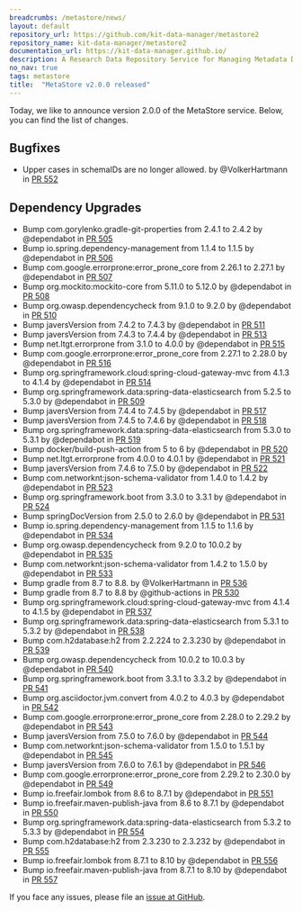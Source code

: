 ```yaml
---
breadcrumbs: /metastore/news/
layout: default
repository_url: https://github.com/kit-data-manager/metastore2
repository_name: kit-data-manager/metastore2
documentation_url: https://kit-data-manager.github.io/
description: A Research Data Repository Service for Managing Metadata Documents based on JSON or XML.
no_nav: true
tags: metastore
title:  "MetaStore v2.0.0 released"
---
```


Today, we like to announce version 2.0.0 of the MetaStore service. Below, you can find the list of changes. 

## Bugfixes
* Upper cases in schemaIDs are no longer allowed. by @VolkerHartmann in [PR 552](https://github.com/kit-data-manager/metastore2/pull/552)

## Dependency Upgrades
* Bump com.gorylenko.gradle-git-properties from 2.4.1 to 2.4.2 by @dependabot in [PR 505](https://github.com/kit-data-manager/metastore2/pull/505)
* Bump io.spring.dependency-management from 1.1.4 to 1.1.5 by @dependabot in [PR 506](https://github.com/kit-data-manager/metastore2/pull/506)
* Bump com.google.errorprone:error_prone_core from 2.26.1 to 2.27.1 by @dependabot in [PR 507](https://github.com/kit-data-manager/metastore2/pull/507)
* Bump org.mockito:mockito-core from 5.11.0 to 5.12.0 by @dependabot in [PR 508](https://github.com/kit-data-manager/metastore2/pull/508)
* Bump org.owasp.dependencycheck from 9.1.0 to 9.2.0 by @dependabot in [PR 510](https://github.com/kit-data-manager/metastore2/pull/510)
* Bump javersVersion from 7.4.2 to 7.4.3 by @dependabot in [PR 511](https://github.com/kit-data-manager/metastore2/pull/511)
* Bump javersVersion from 7.4.3 to 7.4.4 by @dependabot in [PR 513](https://github.com/kit-data-manager/metastore2/pull/513)
* Bump net.ltgt.errorprone from 3.1.0 to 4.0.0 by @dependabot in [PR 515](https://github.com/kit-data-manager/metastore2/pull/515)
* Bump com.google.errorprone:error_prone_core from 2.27.1 to 2.28.0 by @dependabot in [PR 516](https://github.com/kit-data-manager/metastore2/pull/516)
* Bump org.springframework.cloud:spring-cloud-gateway-mvc from 4.1.3 to 4.1.4 by @dependabot in [PR 514](https://github.com/kit-data-manager/metastore2/pull/514)
* Bump org.springframework.data:spring-data-elasticsearch from 5.2.5 to 5.3.0 by @dependabot in [PR 509](https://github.com/kit-data-manager/metastore2/pull/509)
* Bump javersVersion from 7.4.4 to 7.4.5 by @dependabot in [PR 517](https://github.com/kit-data-manager/metastore2/pull/517)
* Bump javersVersion from 7.4.5 to 7.4.6 by @dependabot in [PR 518](https://github.com/kit-data-manager/metastore2/pull/518)
* Bump org.springframework.data:spring-data-elasticsearch from 5.3.0 to 5.3.1 by @dependabot in [PR 519](https://github.com/kit-data-manager/metastore2/pull/519)
* Bump docker/build-push-action from 5 to 6 by @dependabot in [PR 520](https://github.com/kit-data-manager/metastore2/pull/520)
* Bump net.ltgt.errorprone from 4.0.0 to 4.0.1 by @dependabot in [PR 521](https://github.com/kit-data-manager/metastore2/pull/521)
* Bump javersVersion from 7.4.6 to 7.5.0 by @dependabot in [PR 522](https://github.com/kit-data-manager/metastore2/pull/522)
* Bump com.networknt:json-schema-validator from 1.4.0 to 1.4.2 by @dependabot in [PR 523](https://github.com/kit-data-manager/metastore2/pull/523)
* Bump org.springframework.boot from 3.3.0 to 3.3.1 by @dependabot in [PR 524](https://github.com/kit-data-manager/metastore2/pull/524)
* Bump springDocVersion from 2.5.0 to 2.6.0 by @dependabot in [PR 531](https://github.com/kit-data-manager/metastore2/pull/531)
* Bump io.spring.dependency-management from 1.1.5 to 1.1.6 by @dependabot in [PR 534](https://github.com/kit-data-manager/metastore2/pull/534)
* Bump org.owasp.dependencycheck from 9.2.0 to 10.0.2 by @dependabot in [PR 535](https://github.com/kit-data-manager/metastore2/pull/535)
* Bump com.networknt:json-schema-validator from 1.4.2 to 1.5.0 by @dependabot in [PR 533](https://github.com/kit-data-manager/metastore2/pull/533)
* Bump gradle from 8.7 to 8.8. by @VolkerHartmann in [PR 536](https://github.com/kit-data-manager/metastore2/pull/536)
* Bump gradle from 8.7 to 8.8 by @github-actions in [PR 530](https://github.com/kit-data-manager/metastore2/pull/530)
* Bump org.springframework.cloud:spring-cloud-gateway-mvc from 4.1.4 to 4.1.5 by @dependabot in [PR 537](https://github.com/kit-data-manager/metastore2/pull/537)
* Bump org.springframework.data:spring-data-elasticsearch from 5.3.1 to 5.3.2 by @dependabot in [PR 538](https://github.com/kit-data-manager/metastore2/pull/538)
* Bump com.h2database:h2 from 2.2.224 to 2.3.230 by @dependabot in [PR 539](https://github.com/kit-data-manager/metastore2/pull/539)
* Bump org.owasp.dependencycheck from 10.0.2 to 10.0.3 by @dependabot in [PR 540](https://github.com/kit-data-manager/metastore2/pull/540)
* Bump org.springframework.boot from 3.3.1 to 3.3.2 by @dependabot in [PR 541](https://github.com/kit-data-manager/metastore2/pull/541)
* Bump org.asciidoctor.jvm.convert from 4.0.2 to 4.0.3 by @dependabot in [PR 542](https://github.com/kit-data-manager/metastore2/pull/542)
* Bump com.google.errorprone:error_prone_core from 2.28.0 to 2.29.2 by @dependabot in [PR 543](https://github.com/kit-data-manager/metastore2/pull/543)
* Bump javersVersion from 7.5.0 to 7.6.0 by @dependabot in [PR 544](https://github.com/kit-data-manager/metastore2/pull/544)
* Bump com.networknt:json-schema-validator from 1.5.0 to 1.5.1 by @dependabot in [PR 545](https://github.com/kit-data-manager/metastore2/pull/545)
* Bump javersVersion from 7.6.0 to 7.6.1 by @dependabot in [PR 546](https://github.com/kit-data-manager/metastore2/pull/546)
* Bump com.google.errorprone:error_prone_core from 2.29.2 to 2.30.0 by @dependabot in [PR 549](https://github.com/kit-data-manager/metastore2/pull/549)
* Bump io.freefair.lombok from 8.6 to 8.7.1 by @dependabot in [PR 551](https://github.com/kit-data-manager/metastore2/pull/551)
* Bump io.freefair.maven-publish-java from 8.6 to 8.7.1 by @dependabot in [PR 550](https://github.com/kit-data-manager/metastore2/pull/550)
* Bump org.springframework.data:spring-data-elasticsearch from 5.3.2 to 5.3.3 by @dependabot in [PR 554](https://github.com/kit-data-manager/metastore2/pull/554)
* Bump com.h2database:h2 from 2.3.230 to 2.3.232 by @dependabot in [PR 555](https://github.com/kit-data-manager/metastore2/pull/555)
* Bump io.freefair.lombok from 8.7.1 to 8.10 by @dependabot in [PR 556](https://github.com/kit-data-manager/metastore2/pull/556)
* Bump io.freefair.maven-publish-java from 8.7.1 to 8.10 by @dependabot in [PR 557](https://github.com/kit-data-manager/metastore2/pull/557)


If you face any issues, please file an [issue at GitHub](https://github.com/kit-data-manager/metastore2/issues). 
